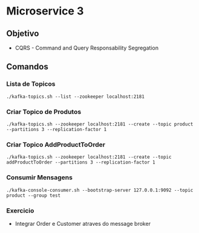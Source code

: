 # Microservice 3

## Objetivo

- CQRS - Command and Query Responsability Segregation

## Comandos

### Lista de Topicos

    ./kafka-topics.sh --list --zookeeper localhost:2181

### Criar Topico de Produtos

    ./kafka-topics.sh --zookeeper localhost:2181 --create --topic product --partitions 3 --replication-factor 1

### Criar Topico AddProductToOrder

    ./kafka-topics.sh --zookeeper localhost:2181 --create --topic addProductToOrder --partitions 3 --replication-factor 1

### Consumir Mensagens

    ./kafka-console-consumer.sh --bootstrap-server 127.0.0.1:9092 --topic product --group test

### Exercicio

- Integrar Order e Customer atraves do message broker